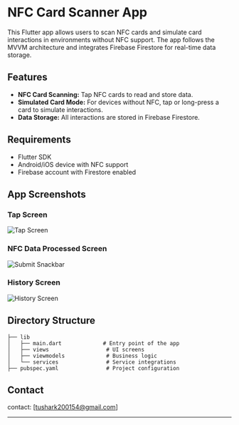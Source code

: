 # NFC Card Scanner App

This Flutter app allows users to scan NFC cards and simulate card interactions in environments without NFC support. The app follows the MVVM architecture and integrates Firebase Firestore for real-time data storage.

## Features
- **NFC Card Scanning:** Tap NFC cards to read and store data.
- **Simulated Card Mode:** For devices without NFC, tap or long-press a card to simulate interactions.
- **Data Storage:** All interactions are stored in Firebase Firestore.

## Requirements
- Flutter SDK
- Android/iOS device with NFC support 
- Firebase account with Firestore enabled

## App Screenshots

### Tap Screen
![Tap Screen](assets/screenshots/WhatsApp%20Image%202025-02-09%20at%209.17.22%20PM.jpeg)

### NFC Data Processed Screen
![Submit Snackbar](assets/screenshots/WhatsApp%20Image%202025-02-09%20at%209.17.22%20PM%20(1).jpeg)

### History Screen
![History Screen](assets/screenshots/WhatsApp%20Image%202025-02-09%20at%209.17.22%20PM%20(2).jpeg)


## Directory Structure
```
├── lib
│   ├── main.dart             # Entry point of the app
│   ├── views                  # UI screens
│   ├── viewmodels             # Business logic
│   └── services               # Service integrations
├── pubspec.yaml               # Project configuration
```

## Contact
contact: [tushark200154@gmail.com]

---

